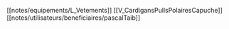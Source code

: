 [[notes/equipements/L_Vetements]] [[V_CardigansPullsPolairesCapuche]] [[notes/utilisateurs/beneficiaires/pascalTaib]]